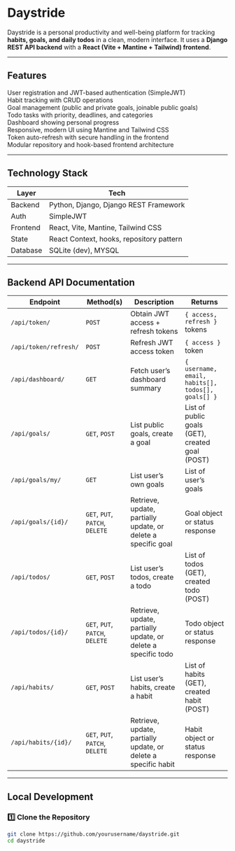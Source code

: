 # Daystride

Daystride is a personal productivity and well-being platform for tracking **habits, goals, and daily todos** in a clean, modern interface. It uses a **Django REST API backend** with a **React (Vite + Mantine + Tailwind) frontend**.

---

## Features

 User registration and JWT-based authentication (SimpleJWT)  
 Habit tracking with CRUD operations  
 Goal management (public and private goals, joinable public goals)  
 Todo tasks with priority, deadlines, and categories  
 Dashboard showing personal progress  
 Responsive, modern UI using Mantine and Tailwind CSS  
 Token auto-refresh with secure handling in the frontend  
 Modular repository and hook-based frontend architecture

---

## Technology Stack

| Layer        | Tech                                           |
| ------------ | ---------------------------------------------- |
| Backend      | Python, Django, Django REST Framework         |
| Auth         | SimpleJWT                                      |
| Frontend     | React, Vite, Mantine, Tailwind CSS            |
| State        | React Context, hooks, repository pattern      |
| Database     | SQLite (dev), MYSQL    |

---
## Backend API Documentation
| **Endpoint**          | **Method(s)**                   | **Description**                                                | **Returns**                                       |
| --------------------- | ------------------------------- | -------------------------------------------------------------- | ------------------------------------------------- |
| `/api/token/`         | `POST`                          | Obtain JWT access + refresh tokens                             | `{ access, refresh }` tokens                      |
| `/api/token/refresh/` | `POST`                          | Refresh JWT access token                                       | `{ access }` token                                |
| `/api/dashboard/`     | `GET`                           | Fetch user’s dashboard summary                                 | `{ username, email, habits[], todos[], goals[] }` |
| `/api/goals/`         | `GET`, `POST`                   | List public goals, create a goal                               | List of public goals (GET), created goal (POST)   |
| `/api/goals/my/`      | `GET`                           | List user’s own goals                                          | List of user’s goals                              |
| `/api/goals/{id}/`    | `GET`, `PUT`, `PATCH`, `DELETE` | Retrieve, update, partially update, or delete a specific goal  | Goal object or status response                    |
| `/api/todos/`         | `GET`, `POST`                   | List user’s todos, create a todo                               | List of todos (GET), created todo (POST)          |
| `/api/todos/{id}/`    | `GET`, `PUT`, `PATCH`, `DELETE` | Retrieve, update, partially update, or delete a specific todo  | Todo object or status response                    |
| `/api/habits/`        | `GET`, `POST`                   | List user’s habits, create a habit                             | List of habits (GET), created habit (POST)        |
| `/api/habits/{id}/`   | `GET`, `PUT`, `PATCH`, `DELETE` | Retrieve, update, partially update, or delete a specific habit | Habit object or status response                   |


---

## Local Development

### 1️⃣ Clone the Repository

```bash
git clone https://github.com/yourusername/daystride.git
cd daystride
```
